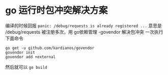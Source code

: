# go 运行时包冲突解决方案

编译的时候回报 `panic: /debug/requests is already registered ...`
意思是 /debug/requests 被注册多次，用 go依赖管理 -govendor 解决包冲突
一次执行下面命令

```shell
go get -u github.com/kardianos/govendor
govendor init
govendor add +external
```

然后就可以 `go build` 